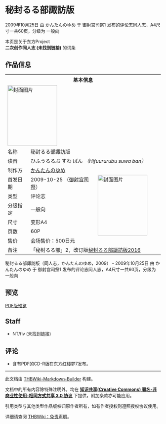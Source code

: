 # 秘封るる部諏訪版

<!-- source html: G:\repos\THBWiki-Markdown-Builder\THBWikiMarkdown\Temp\main\5\57\ns0%3A%E7%A7%98%E5%B0%81%E3%82%8B%E3%82%8B%E9%83%A8%E8%AB%8F%E8%A8%AA%E7%89%88.html -->

2009年10月25日 由 かんたんのゆめ 于 御射宫司祭1 发布的评论志同人志，A4尺寸一共60页，分级为 一般向

本页是关于东方Project  
 **二次创作同人志 (未找到链接)** 的词条

## 作品信息

<table><tbody><tr><th colspan="3">基本信息</th></tr><tr><td class="cover-artwork-mobile" colspan="2"><a href="./文件-秘封るる部諏訪版封面.png.md" class="image" title="封面图片"><img alt="封面图片" src="https://upload.thwiki.cc/thumb/1/16/%E7%A7%98%E5%B0%81%E3%82%8B%E3%82%8B%E9%83%A8%E8%AB%8F%E8%A8%AA%E7%89%88%E5%B0%81%E9%9D%A2.png/160px-%E7%A7%98%E5%B0%81%E3%82%8B%E3%82%8B%E9%83%A8%E8%AB%8F%E8%A8%AA%E7%89%88%E5%B0%81%E9%9D%A2.png" decoding="async" loading="lazy" width="160" height="196" srcset="https://upload.thwiki.cc/thumb/1/16/%E7%A7%98%E5%B0%81%E3%82%8B%E3%82%8B%E9%83%A8%E8%AB%8F%E8%A8%AA%E7%89%88%E5%B0%81%E9%9D%A2.png/240px-%E7%A7%98%E5%B0%81%E3%82%8B%E3%82%8B%E9%83%A8%E8%AB%8F%E8%A8%AA%E7%89%88%E5%B0%81%E9%9D%A2.png 1.5x, https://upload.thwiki.cc/thumb/1/16/%E7%A7%98%E5%B0%81%E3%82%8B%E3%82%8B%E9%83%A8%E8%AB%8F%E8%A8%AA%E7%89%88%E5%B0%81%E9%9D%A2.png/320px-%E7%A7%98%E5%B0%81%E3%82%8B%E3%82%8B%E9%83%A8%E8%AB%8F%E8%A8%AA%E7%89%88%E5%B0%81%E9%9D%A2.png 2x" data-file-width="909" data-file-height="1112"></a></td>
</tr><tr><td class="label">名称</td><td colspan="2"> 秘封るる部諏訪版 </td></tr><tr><td class="label">读音</td><td colspan="2"> ひふうるるぶ すわ ばん <i>（Hifuururubu suwa ban）</i> </td></tr><tr><td class="label">制作方</td><td><a href="./かんたんのゆめ.md" title="かんたんのゆめ">かんたんのゆめ</a></td><td class="cover-artwork" rowspan="7" style="min-width:196px;"><a href="./文件-秘封るる部諏訪版封面.png.md" class="image" title="封面图片"><img alt="封面图片" src="https://upload.thwiki.cc/thumb/1/16/%E7%A7%98%E5%B0%81%E3%82%8B%E3%82%8B%E9%83%A8%E8%AB%8F%E8%A8%AA%E7%89%88%E5%B0%81%E9%9D%A2.png/160px-%E7%A7%98%E5%B0%81%E3%82%8B%E3%82%8B%E9%83%A8%E8%AB%8F%E8%A8%AA%E7%89%88%E5%B0%81%E9%9D%A2.png" decoding="async" loading="lazy" width="160" height="196" srcset="https://upload.thwiki.cc/thumb/1/16/%E7%A7%98%E5%B0%81%E3%82%8B%E3%82%8B%E9%83%A8%E8%AB%8F%E8%A8%AA%E7%89%88%E5%B0%81%E9%9D%A2.png/240px-%E7%A7%98%E5%B0%81%E3%82%8B%E3%82%8B%E9%83%A8%E8%AB%8F%E8%A8%AA%E7%89%88%E5%B0%81%E9%9D%A2.png 1.5x, https://upload.thwiki.cc/thumb/1/16/%E7%A7%98%E5%B0%81%E3%82%8B%E3%82%8B%E9%83%A8%E8%AB%8F%E8%A8%AA%E7%89%88%E5%B0%81%E9%9D%A2.png/320px-%E7%A7%98%E5%B0%81%E3%82%8B%E3%82%8B%E9%83%A8%E8%AB%8F%E8%A8%AA%E7%89%88%E5%B0%81%E9%9D%A2.png 2x" data-file-width="909" data-file-height="1112"></a></td>
</tr><tr><td class="label">首发日期</td><td>2009-10-25&#160;（<a href="/展会作品列表?e=%E5%BE%A1%E5%B0%84%E5%AE%AB%E5%8F%B8%E7%A5%AD%231">御射宫司祭</a>）</td></tr><tr><td class="label">类型</td><td>评论志</td></tr><tr><td class="label">分级指定</td><td>一般向</td></tr><tr><td class="label">尺寸</td><td>变形A4</td></tr><tr><td class="label">页数</td><td>60P</td></tr><tr><td class="label">售价</td><td>会场售价：500日元</td></tr><tr><td class="label">备注</td><td colspan="2">「秘封るる部」2，改订版<a href="./秘封るる部諏訪版2016.md" title="秘封るる部諏訪版2016">秘封るる部諏訪版2016</a></td></tr></tbody></table>

秘封るる部諏訪版（同人志，かんたんのゆめ，2009） - 2009年10月25日 由 かんたんのゆめ 于 御射宫司祭1 发布的评论志同人志，A4尺寸一共60页，分级为 一般向

## 预览
  
[PDF版预览](http://kantanbay.org/works/rrbsw_mdl_H_sample.pdf)
  


## Staff
- NT/fiv (未找到链接)


## 评论
- 含有PDF的CD-R版在东方红楼梦7发布。

  
  

  





---

此文档由 [THBWiki-Markdown-Builder](https://github.com/Delsin-Yu/THBWiki-Markdown-Builder) 构建。

文档中的所有内容除特殊注明外，均在 [**知识共享(Creative Commons) 署名-非商业性使用-相同方式共享 3.0 协议**](https://creativecommons.org/licenses/by-sa/3.0/deed.zh-hans) 下提供，附加条款亦可能应用。

引用类型与其他类型作品版权归原作者所有，如有作者授权则遵照授权协议使用。

详细请查阅 [THBWiki：免责声明](https://thbwiki.cc/THBWiki:%E5%85%8D%E8%B4%A3%E5%A3%B0%E6%98%8E)。

